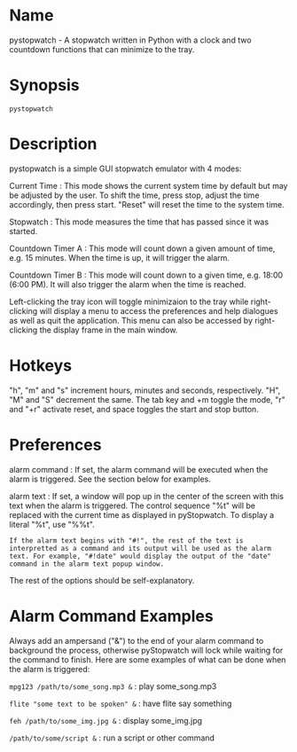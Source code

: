 # Name

pystopwatch - A stopwatch written in Python with a clock and two countdown functions that can minimize to the tray.

# Synopsis
`pystopwatch`




# Description
pystopwatch is a simple GUI stopwatch emulator with 4 modes:

Current Time
:   This mode shows the current system time by default but may be adjusted by the user. To shift the time, press stop, adjust the time accordingly, then press start. "Reset" will reset the time to the system time.

Stopwatch
:   This mode measures the time that has passed since it was started.

Countdown Timer A
:   This mode will count down a given amount of time, e.g. 15 minutes. When the time is up, it will trigger the alarm.

Countdown Timer B
:   This mode will count down to a given time, e.g. 18:00 (6:00 PM). It will also trigger the alarm when the time is reached.

Left-clicking the tray icon will toggle minimizaion to the tray while right-clicking will display a menu to access the preferences and help dialogues as well as quit the application. This menu can also be accessed by right-clicking the display frame in the main window.


# Hotkeys

"h", "m" and "s" increment hours, minutes and seconds, respectively. "H", "M" and "S" decrement the same. The tab key and <alt>+m toggle the mode, "r" and "<alt>+r" activate reset, and space toggles the start and stop button.




# Preferences
alarm command
:   If set, the alarm command will be executed when the alarm is triggered. See the section below for examples.

alarm text
:   If set, a window will pop up in the center of the screen with this text when the alarm is triggered. The control sequence "%t" will be replaced with the current time as displayed in pyStopwatch. To display a literal "%t", use "%%t".

    If the alarm text begins with "#!", the rest of the text is interpretted as a command and its output will be used as the alarm text. For example, "#!date" would display the output of the "date" command in the alarm text popup window.

The rest of the options should be self-explanatory.



# Alarm Command Examples
Always add an ampersand ("&") to the end of your alarm command to background the process, otherwise pyStopwatch will lock while waiting for the command to finish. Here are some examples of what can be done when the alarm is triggered:

`mpg123 /path/to/some_song.mp3 &`
:   play some_song.mp3

`flite "some text to be spoken" &`
:   have flite say something

`feh /path/to/some_img.jpg &`
:   display some_img.jpg

`/path/to/some/script &`
:   run a script or other command
